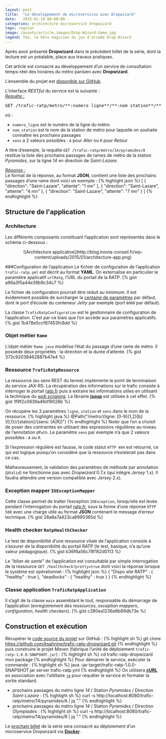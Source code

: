 ```yaml
---
layout: post
title:  "Le développement de microservices avec Dropwizard"
date:   2015-01-19 06:00:00
categories: architecture microservice dropwizard
tags: regular
image: /assets/article_images/Drop-Wizard-Game.jpg
legend: Teo, le héro magicien du jeu d'arcade Drop Wizard
---
```

Après avoir présenté **Dropwizard** dans le précédent billet de la série, dont la lecture est un préalable, place aux travaux pratiques.

Cet article est consacré au développement d’un service de consultation temps-réel des horaires du métro parisien avec **Dropwizard**.

L’ensemble du projet est [disponible sur GitHub](https://github.com/ksahnine/trafic-ratp-dropwizard).

L’interface *RESTful* du service est la suivante :<br />
<u>*Requête* :</u>
<pre>
GET /trafic-ratp/metro/**:numero_ligne**/**:nom_station**/**:sens**
</pre>
où :

- `numero_ligne` est le numéro de la ligne du métro
- `nom_station` est le nom de la station de métro pour laquelle on souhaite connaître les prochains passages
- `sens` a 2 valeurs possibles : `A` pour *Aller* ou `R` pour *Retour*

A titre d’exemple, la requête `GET /trafic-ratp/metro/14/pyramides/A` restitue la liste des prochains passages de rames de métro de la station *Pyramides*, sur la ligne *14* en direction de *Saint-Lazare*.

<u>*Réponse* :</u><br />
Le format de la réponse, au format **JSON**, contient une liste des prochains passages d’une rame dont voici un exemple :
{% highlight json %}
[
  {
    "direction": "Saint-Lazare",
    "attente": "1 mn"
  },
  {
    "direction": "Saint-Lazare",
    "attente": "4 mn"
  },
  {
    "direction": "Saint-Lazare",
    "attente": "7 mn"
  }
]
{% endhighlight %}

## Structure de l'application
### Architecture
Les différents composants constituant l’application sont représentés dans le schéma ci-dessous :

<center>![Architecture applicative](http://blog.inovia-conseil.fr/wp-content/uploads/2015/01/architecture-app.png)</center>

###Configuration de l’application
Le fichier de configuration de l’application `trafic-ratp.yml` est décrit au format **YAML**. On externalise en particulier le paramètre applicatif `urlRatp`, l’URL du portail de la RATP.
{% gist a96a3f5a44e39b9c34c7 %}

Le fichier de configuration pourrait être réduit au minimum. Il est évidemment possible de surcharger la [centaine de paramètres](https://dropwizard.github.io/dropwizard/manual/configuration.html) par défaut, dont le port d’écoute du conteneur *Jetty* par exemple (port `8080` par défaut).

La classe `TraficRatpConfiguration` est le gestionnaire de configuration de l’application. C’est par ce biais que l’on accède aux paramètres applicatifs.
{% gist 1b478e5ccf87453fc8dd %}

### Objet métier `Rame`
L’objet métier `Rame.java` modélise l’état du passage d’une rame de métro. Il possède deux propriétés : la direction et la durée d’attente.
{% gist 372c92038462887b47e4 %}

### Ressource `TraficRatpResource`
La ressource (au sens REST du terme) implémente le point de terminaison du service JAX-RS. La récupération des informations sur le trafic consiste à interroger le portail [ratp.fr](http://www.ratp.fr/) puis à extraire les informations utiles en utilisant la technique du [*web scraping*](http://fr.wikipedia.org/wiki/Web_scraping). La librairie [**jsoup**](http://jsoup.org/) est utilisée à cet effet.
{% gist 1f9f2c0839a46d19026b %}

On récupère les 3 paramètres `ligne`, `station` et `sens` dans le nom de la ressource.
{% highlight java %}
@Path("/metro/{ligne: [0-9]{1,2}[b]{0,1}}/{station}/{sens: [A|R]}")
{% endhighlight %}
Noter que l’on a choisit de poser des contraintes en utilisant des expressions régulières au niveau de l’annotation `@Path`. Le paramètre `sens` par exemple n’a que 2 valeurs possibles : `A` ou `R`.

Si l’expression régulière est fausse, le code statut `HTTP 404` est retourné, ce qui est logique puisqu’on considère que la ressource n’existerait pas dans ce cas.

Malheureusement, la validation des paramètres de méthode par annotation (`@Valid`) ne fonctionne pas avec *Dropwizard* 0.7.x (qui intègre *Jersey* 1.x). Il faudra attendre une version compatible avec *Jersey* 2.x).

### Exception mapper `IOExceptionMapper`
Cette classe permet de traiter l’exception `IOException`, lorsqu’elle est levée pendant l’interrogation du portail [ratp.fr](http://www.ratp.fr/), sous la forme d’une réponse `HTTP 500` avec une charge utile au format **JSON** contenant le message d’erreur technique.
{% gist 28a8a7a423ca8990365d %}

### Health checker `RatpHealthChecker`
Le test de disponibilité d’une ressource vitale de l’application consiste à s’assurer de la disponibilité du portail RATP (le test, basique, n’a qu’une valeur pédagogique).
{% gist b36f6a56c78f162d0113 %}

Le *"bilan de santé"* de l’application est consultable par simple interrogation de la ressource `GET /healthcheck?pretty=true` dont voici la réponse lorsque le système est opérationnel :
{% highlight json %}
{
  "Dispo site RATP" : {
    "healthy" : true
  },
  "deadlocks" : {
    "healthy" : true
  }
}
{% endhighlight %}

### Classe application `TraficRatpApplication`
Il s’agit de la classe `main` assemblant le tout, responsable du démarrage de l’application (enregistrement des *ressources*, *exception mappers*, *configuration*, *health checkers*).
{% gist c380ea1236e8b89db73e %}

## Construction et exécution
Récupérer le [code source du projet](https://github.com/ksahnine/trafic-ratp-dropwizard) sur GitHub :
{% highlight sh %}
git clone https://github.com/ksahnine/trafic-ratp-dropwizard.git
{% endhighlight %}
puis construire le projet *Maven* (fabrique l’unité de déploiement `trafic-ratp-1.0.0-SNAPSHOT.jar`) :
{% highlight sh %}
cd trafic-ratp-dropwizard
mvn package
{% endhighlight %}
Pour démarrer le service, exécuter la commande :
{% highlight sh %}
java -jar target/trafic-ratp-1.0.0-SNAPSHOT.jar server trafic-ratp.yml
{% endhighlight %}
On utilisera [**cURL**](http://curl.haxx.se/) en association avec l’utilitaire [`jq`](http://stedolan.github.io/jq/) pour requêter le service et formater la sortie standard.

- prochains passages du métro ligne *14* / Station *Pyramides* / Direction *Saint-Lazare* :
{% highlight sh %}
curl -s http://localhost:8080/trafic-ratp/metro/14/pyramides/A | jq "."
{% endhighlight %}
- prochains passages du métro ligne *14* / Station *Pyramides* / Direction *Olympiades* :
{% highlight sh %}
curl -s http://localhost:8080/trafic-ratp/metro/14/pyramides/R | jq "."
{% endhighlight %}

Le [prochain billet](/microservice/docker/dropwizard/2015/01/21/dockeriser-microservice.html) de la série sera consacré au déploiement d’un microservice Dropwizard via [**Docker**](https://www.docker.com/).

[jekyll]:      http://jekyllrb.com
[jekyll-gh]:   https://github.com/jekyll/jekyll
[jekyll-help]: https://github.com/jekyll/jekyll-help
